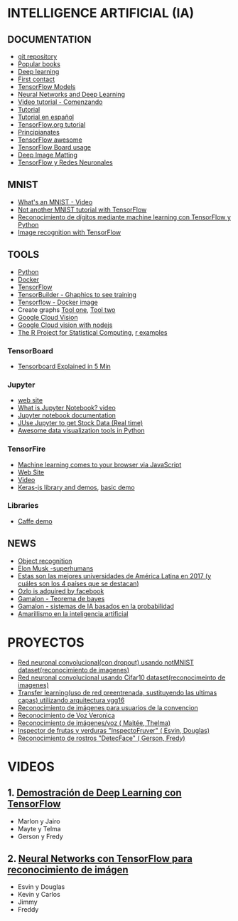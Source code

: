 # INTELLIGENCE ARTIFICIAL (IA)

## DOCUMENTATION

* [git repository](https://github.com/josephmisiti/awesome-machine-learning/blob/master/books.md)
* [Popular books](https://www.analyticsvidhya.com/blog/2015/10/read-books-for-beginners-machine-learning-artificial-intelligence/)
* [Deep learning](https://www.matroid.com/dlwithtf/chap1-2.pdf)
* [First contact](http://www.jorditorres.org/wp-content/uploads/2016/02/FirstContactWithTensorFlow.part1_.pdf)
* [TensorFlow Models](https://github.com/tensorflow/models)
* [Neural Networks and Deep Learning](http://neuralnetworksanddeeplearning.com/)
* [Video tutorial - Comenzando](https://nicolasbortolotti.gitbooks.io/tensorflow-documentacion/content/)
* [Tutorial](http://jorditorres.org/introduccion-practica-al-deep-learning-con-tensorflow-de-google-parte-1/)
* [Tutorial en español](http://jorditorres.org/libro-hello-world-en-tensorflow/)
* [TensorFlow.org tutorial](https://www.tensorflow.org/get_started/mnist/mechanics)
* [Principianates](http://www.p.valienteverde.com/tensorflow-tutorial-basico/)
* [TensorFlow awesome](https://github.com/jtoy/awesome-tensorflow)
* [TensorFlow Board usage](http://ischlag.github.io/2016/06/04/how-to-use-tensorboard/)
* [Deep Image Matting](https://arxiv.org/pdf/1703.03872.pdf)
* [TensorFlow y Redes Neuronales](https://relopezbriega.github.io/blog/2016/06/05/tensorflow-y-redes-neuronales/)

## MNIST 
* [What's an MNIST - Video](https://www.youtube.com/watch?v=iQdWX1327XQ&index=31&list=PLsn4s6AtgL4iJ6sk9ws-OVk2pd20hDVHt)
* [Not another MNIST tutorial with TensorFlow](https://www.oreilly.com/learning/not-another-mnist-tutorial-with-tensorflow)
* [Reconocimiento de dígitos mediante machine learning con TensorFlow y Python](http://ssalva.bitballoon.com/blog/2016-08-30-tensorflow/)
* [Image recognition with TensorFlow](https://joomik.github.io/MNIST/)

## TOOLS
* [Python](https://www.python.org/)
* [Docker](https://www.docker.com/)
* [TensorFlow](https://www.tensorflow.org)
* [TensorBuilder - Ghaphics to see training](https://github.com/cgarciae/tensorbuilder)
* [Tensorflow - Docker image](https://hub.docker.com/r/tensorflow/tensorflow/)
* Create graphs [Tool one](https://dl.dropboxusercontent.com/u/4189520/GraphJS/graphjs.html), [Tool two](http://graphonline.ru/en/)
* [Google Cloud Vision](https://cloud.google.com/vision/)
* [Google Cloud vision with nodejs](https://www.npmjs.com/package/@google-cloud/vision)
* [The R Project for Statistical Computing](https://www.r-project.org/), [r examples](http://www.rexamples.com/5/Guess%20a%20random%20number%20game)

### TensorBoard
* [Tensorboard Explained in 5 Min](https://www.youtube.com/watch?v=3bownM3L5zM)

### Jupyter
* [web site](http://jupyter.org)
* [What is Jupyter Notebook? video](https://www.youtube.com/watch?v=q_BzsPxwLOE)
* [Jupyter notebook documentation](http://jupyter.readthedocs.io/en/latest/install.html)
* [JUse Jupyter to get Stock Data (Real time)](https://www.youtube.com/watch?v=szxFg1RFpTg)
* [Awesome data visualization tools in Python](https://www.youtube.com/watch?v=OC-YdBz8Llw)

### TensorFire
* [Machine learning comes to your browser via JavaScript](http://www.infoworld.com/article/3212884/machine-learning/machine-learning-comes-to-your-browser-via-javascript.html)
* [Web Site](https://tenso.rs/)
* [Video](https://www.youtube.com/watch?v=omadDmoinrc)
* [Keras-js library and demos](https://github.com/transcranial/keras-js), [basic demo](https://transcranial.github.io/keras-js/#/mnist-cnn)

### Libraries
* [Caffe demo](https://github.com/Banus/caffe-demo)

## NEWS
* [Object recognition](https://elpais.com/tecnologia/2016/07/06/actualidad/1467806590_243406.html)
* [Elon Musk -superhumans](http://www.infobae.com/tendencias/innovacion/2017/06/10/la-nueva-startup-de-elon-musk-que-promete-convertir-a-los-humanos-en-superhombres/)
* [Estas son las mejores universidades de América Latina en 2017 (y cuáles son los 4 países que se destacan)](http://www.msn.com/es-xl/noticias/sociedad/estas-son-las-mejores-universidades-de-am%c3%a9rica-latina-en-2017-y-cu%c3%a1les-son-los-4-pa%c3%adses-que-se-destacan/ar-AAou8W6?li=AAgh0dF&ocid=U453DHP)
 * [Ozlo is adquired by facebook](https://www.recode.net/2017/7/31/16071646/facebook-acquisition-ozlo-artificial-intelligence-ai-messenger-personal-assistant)
 * [Gamalon - Teorema de bayes](https://www.unocero.com/noticias/ciencia/inteligencia-artificial-como-la-de-los-humanos/)
 * [Gamalon - sistemas de IA basados en la probabilidad](http://omicrono.elespanol.com/2017/02/empresas-con-menos-recursos-hacer-uso-de-la-ia/) 
 * [Amarillismo en la inteligencia artificial](http://devongt.blogspot.com/2017/08/amarillismo-en-la-inteligencia.html)

# PROYECTOS
* [Red neuronal convolucional(con dropout) usando notMNIST dataset(reconocimiento de imagenes)](https://github.com/llealgt/google_machine_learning_nanodegree_deep_learning/blob/master/4_convolutions.ipynb)
* [Red neuronal convolucional usando Cifar10 dataset(reconocimeinto de imagenes)](https://github.com/llealgt/CIFAR_10_Convolutional_neural_network)
* [Transfer learning(uso de red preentrenada, sustituyendo las ultimas capas) utilizando arquitectura vgg16](https://github.com/llealgt/Tensorflow_transfer_learning)
* [Reconocimiento de imágenes para usuarios de la convencion](https://drive.google.com/file/d/0B9UrV6uCiXGJODhUcENfcnhKdnM/view)
* [Reconocimiento de Voz Veronica](https://drive.google.com/open?id=0B79nSJbWXueEby1kV1ZtRm9rZ0k)
* [Reconocimiento de imágenes/voz ( Maitée, Thelma)](https://drive.google.com/drive/u/1/folders/0ByLHSp4ns4YvS0hnRl9mMTR5b28)
* [Inspector de frutas y verduras "InspectoFruver" ( Esvin, Douglas)](https://drive.google.com/open?id=0B_FnLL69bwhMMXpNU2RtUWRTcVk)
* [Reconocimiento de rostros "DetecFace" ( Gerson, Fredy)](https://drive.google.com/open?id=0B8CA4oaJskMrTGhJeTRSeDQyTE0)



# VIDEOS
## 1. [Demostración de Deep Learning con TensorFlow](https://www.youtube.com/watch?v=UYttzdEc1OI&t=2585s&list=PLsn4s6AtgL4iJ6sk9ws-OVk2pd20hDVHt&index=9)
* Marlon y Jairo
* Mayte y Telma
* Gerson y Fredy

## 2. [Neural Networks con TensorFlow para reconocimiento de imágen](https://www.youtube.com/watch?v=gD_TJzzA29U&index=18&list=PLsn4s6AtgL4iJ6sk9ws-OVk2pd20hDVHt)
* Esvin y Douglas
* Kevin y Carlos
* Jimmy
* Freddy
